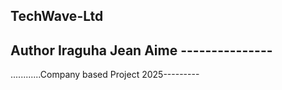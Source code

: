 ## TechWave-Ltd 



**Author Iraguha Jean Aime**  ---------------
----------------------




............Company based Project 2025---------